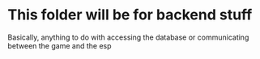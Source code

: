 # This folder will be for backend stuff

Basically, anything to do with accessing the database or communicating between the game and the esp


